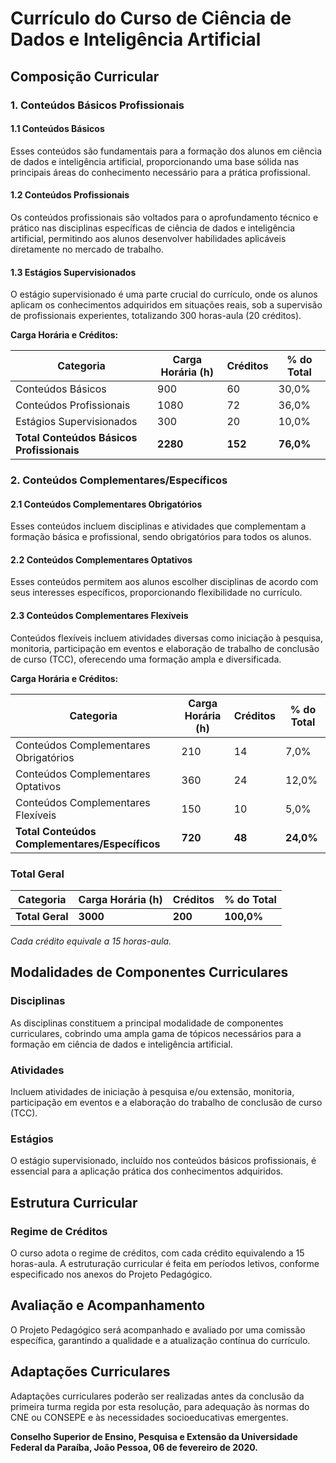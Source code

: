 # Currículo do Curso de Ciência de Dados e Inteligência Artificial

## Composição Curricular

### 1. Conteúdos Básicos Profissionais

#### 1.1 Conteúdos Básicos
Esses conteúdos são fundamentais para a formação dos alunos em ciência de dados e inteligência artificial, proporcionando uma base sólida nas principais áreas do conhecimento necessário para a prática profissional.

#### 1.2 Conteúdos Profissionais
Os conteúdos profissionais são voltados para o aprofundamento técnico e prático nas disciplinas específicas de ciência de dados e inteligência artificial, permitindo aos alunos desenvolver habilidades aplicáveis diretamente no mercado de trabalho.

#### 1.3 Estágios Supervisionados
O estágio supervisionado é uma parte crucial do currículo, onde os alunos aplicam os conhecimentos adquiridos em situações reais, sob a supervisão de profissionais experientes, totalizando 300 horas-aula (20 créditos).

**Carga Horária e Créditos:**

| Categoria                        | Carga Horária (h) | Créditos | % do Total |
|----------------------------------|-------------------|----------|------------|
| Conteúdos Básicos                | 900               | 60       | 30,0%      |
| Conteúdos Profissionais          | 1080              | 72       | 36,0%      |
| Estágios Supervisionados         | 300               | 20       | 10,0%      |
| **Total Conteúdos Básicos Profissionais** | **2280**           | **152**     | **76,0%**      |

### 2. Conteúdos Complementares/Específicos

#### 2.1 Conteúdos Complementares Obrigatórios
Esses conteúdos incluem disciplinas e atividades que complementam a formação básica e profissional, sendo obrigatórios para todos os alunos.

#### 2.2 Conteúdos Complementares Optativos
Esses conteúdos permitem aos alunos escolher disciplinas de acordo com seus interesses específicos, proporcionando flexibilidade no currículo.

#### 2.3 Conteúdos Complementares Flexíveis
Conteúdos flexíveis incluem atividades diversas como iniciação à pesquisa, monitoria, participação em eventos e elaboração de trabalho de conclusão de curso (TCC), oferecendo uma formação ampla e diversificada.

**Carga Horária e Créditos:**

| Categoria                               | Carga Horária (h) | Créditos | % do Total |
|-----------------------------------------|-------------------|----------|------------|
| Conteúdos Complementares Obrigatórios   | 210               | 14       | 7,0%       |
| Conteúdos Complementares Optativos      | 360               | 24       | 12,0%      |
| Conteúdos Complementares Flexíveis      | 150               | 10       | 5,0%       |
| **Total Conteúdos Complementares/Específicos** | **720**             | **48**       | **24,0%**      |

### Total Geral

| Categoria                      | Carga Horária (h) | Créditos | % do Total |
|--------------------------------|-------------------|----------|------------|
| **Total Geral**                | **3000**             | **200**     | **100,0%**     |

*Cada crédito equivale a 15 horas-aula.*

## Modalidades de Componentes Curriculares

### Disciplinas
As disciplinas constituem a principal modalidade de componentes curriculares, cobrindo uma ampla gama de tópicos necessários para a formação em ciência de dados e inteligência artificial.

### Atividades
Incluem atividades de iniciação à pesquisa e/ou extensão, monitoria, participação em eventos e a elaboração do trabalho de conclusão de curso (TCC).

### Estágios
O estágio supervisionado, incluído nos conteúdos básicos profissionais, é essencial para a aplicação prática dos conhecimentos adquiridos.

## Estrutura Curricular

### Regime de Créditos
O curso adota o regime de créditos, com cada crédito equivalendo a 15 horas-aula. A estruturação curricular é feita em períodos letivos, conforme especificado nos anexos do Projeto Pedagógico.

## Avaliação e Acompanhamento

O Projeto Pedagógico será acompanhado e avaliado por uma comissão específica, garantindo a qualidade e a atualização contínua do currículo.

## Adaptações Curriculares

Adaptações curriculares poderão ser realizadas antes da conclusão da primeira turma regida por esta resolução, para adequação às normas do CNE ou CONSEPE e às necessidades socioeducativas emergentes.

**Conselho Superior de Ensino, Pesquisa e Extensão da Universidade Federal da Paraíba, João Pessoa, 06 de fevereiro de 2020.**